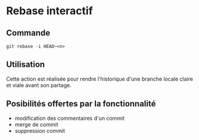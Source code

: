 # Rebase interactif

## Commande

    git rebase -i HEAD~<n>

## Utilisation

Cette action est réalisée pour rendre l'historique d'une branche locale claire et viale avant son partage.

## Posibilités offertes par la fonctionnalité

* modification des commentaires d'un commit
* merge de commit
* suppression commit
